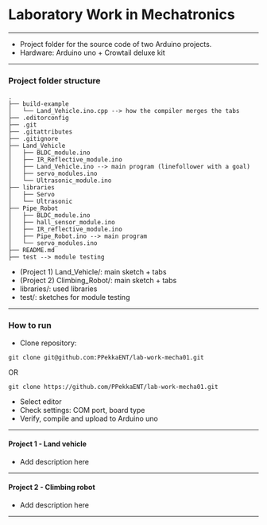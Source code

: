# Laboratory Work in Mechatronics
-----
- Project folder for the source code of two Arduino projects.<br>
- Hardware: Arduino uno + Crowtail deluxe kit
-----
### Project folder structure
```
.
├── build-example
│   └── Land_Vehicle.ino.cpp --> how the compiler merges the tabs
├── .editorconfig
├── .git
├── .gitattributes
├── .gitignore
├── Land_Vehicle
│   ├── BLDC_module.ino
│   ├── IR_Reflective_module.ino
│   ├── Land_Vehicle.ino --> main program (linefollower with a goal)
│   ├── servo_modules.ino
│   └── Ultrasonic_module.ino
├── libraries
│   ├── Servo
│   └── Ultrasonic
├── Pipe_Robot
│   ├── BLDC_module.ino
│   ├── hall_sensor_module.ino
│   ├── IR_reflective_module.ino
│   ├── Pipe_Robot.ino --> main program
│   └── servo_modules.ino
├── README.md
├── test --> module testing

```
- (Project 1) Land_Vehicle/: main sketch + tabs
- (Project 2) Climbing_Robot/: main sketch + tabs
- libraries/: used libraries
- test/: sketches for module testing 
-----
### How to run
- Clone repository:
```
git clone git@github.com:PPekkaENT/lab-work-mecha01.git
```
OR
```
git clone https://github.com/PPekkaENT/lab-work-mecha01.git
```
- Select editor
- Check settings: COM port, board type
- Verify, compile and upload to Arduino uno
-----
#### Project 1 - Land vehicle
- Add description here
-----
#### Project 2 - Climbing robot
- Add description here
-----
